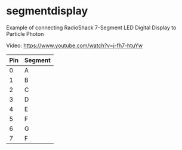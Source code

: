 segmentdisplay
========
Example of connecting RadioShack 7-Segment LED Digital Display to Particle Photon

Video: https://www.youtube.com/watch?v=j-fh7-htuYw

Pin | Segment
----| ----------
    0   |    A
    1   |    B
    2   |    C
    3   |    D
    4   |    E
    5   |    F
    6   |    G
    7   |    F

